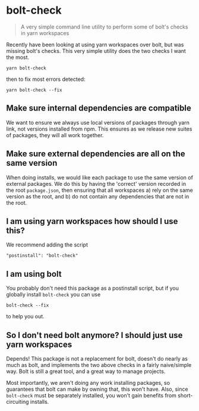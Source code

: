 # bolt-check

> A very simple command line utility to perform some of bolt's checks in yarn workspaces

Recently have been looking at using yarn workspaces over bolt, but was missing
bolt's checks. This very simple utility does the two checks I want the most.

```
yarn bolt-check
```

then to fix most errors detected:

```
yarn bolt-check --fix
```

## Make sure internal dependencies are compatible

We want to ensure we always use local versions of packages through yarn link, not
versions installed from npm. This ensures as we release new suites of packages,
they will all work together.

## Make sure external dependencies are all on the same version

When doing installs, we would like each package to use the same version of external
packages. We do this by having the 'correct' version recorded in the root `package.json`,
then ensuring that all workspaces a) rely on the same version as the root, and b) do
not contain any dependencies that are not in the root.

## I am using yarn workspaces how should I use this?

We recommend adding the script

```
"postinstall": "bolt-check"
```

## I am using bolt

You probably don't need this package as a postinstall script, but if you globally install
`bolt-check` you can use

```
bolt-check --fix
```

to help you out.

## So I don't need bolt anymore? I should just use yarn workspaces

Depends! This package is not a replacement for bolt, doesn't do nearly as much as bolt,
and implements the two above checks in a fairly naive/simple way. Bolt is still a great
tool, and a great way to manage projects.

Most importantly, we aren't doing any work installing packages, so guarantees that bolt
can make by owning that, this won't have. Also, since `bolt-check` must be separately
installed, you won't gain benefits from short-circuiting installs.
